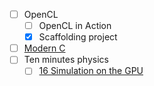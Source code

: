 - [ ] OpenCL
  - [ ] OpenCL in Action
  - [x] Scaffolding project
- [ ] [Modern C](https://gitlab.inria.fr/gustedt/modern-c)
- [ ] Ten minutes physics
  - [ ] [16 Simulation on the GPU](https://matthias-research.github.io/pages/tenMinutePhysics/16-GPUSimulation.pdf)
